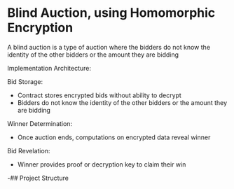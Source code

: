 # Blind Auction, using Homomorphic Encryption

A blind auction is a type of auction where the bidders do not know the identity of the other bidders or the amount they are bidding

Implementation Architecture:

Bid Storage: 
- Contract stores encrypted bids without ability to decrypt
- Bidders do not know the identity of the other bidders or the amount they are bidding

Winner Determination: 
- Once auction ends, computations on encrypted data reveal winner

Bid Revelation: 
- Winner provides proof or decryption key to claim their win

-## Project Structure

```text

